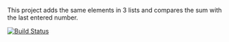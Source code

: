 This project adds the same elements in 3 lists and compares the sum with the last entered number.

[![Build Status](https://app.travis-ci.com/ezgiyazici/CI-CD-Project.svg?branch=main)](https://app.travis-ci.com/ezgiyazici/CI-CD-Project)
